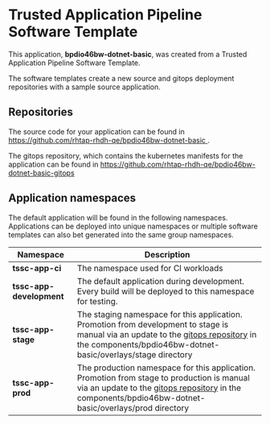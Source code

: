 # Trusted Application Pipeline Software Template

This application, **bpdio46bw-dotnet-basic**, was created from a Trusted Application Pipeline Software Template.

The software templates create a new source and gitops deployment repositories with a sample source application. 

## Repositories

The source code for your application can be found in [https://github.com/rhtap-rhdh-qe/bpdio46bw-dotnet-basic ](https://github.com/rhtap-rhdh-qe/bpdio46bw-dotnet-basic ).
 
The gitops repository, which contains the kubernetes manifests for the application can be found in 
[https://github.com/rhtap-rhdh-qe/bpdio46bw-dotnet-basic-gitops ](https://github.com/rhtap-rhdh-qe/bpdio46bw-dotnet-basic-gitops ) 

## Application namespaces 

The default application will be found in the following namespaces. Applications can be deployed into unique namespaces or multiple software templates can also bet generated into the same group namespaces.  

|  Namespace   |  Description   |  
| -------- | -------- |
| **tssc-app-ci** | The namespace used for CI workloads |
| **tssc-app-development** | The default application during development. Every build will be deployed to this namespace for testing. |
| **tssc-app-stage** | The staging namespace for this application. Promotion from development to stage is manual via an update to the [gitops repository](https://github.com/rhtap-rhdh-qe/bpdio46bw-dotnet-basic-gitops ) in the components/bpdio46bw-dotnet-basic/overlays/stage directory |
| **tssc-app-prod** | The production namespace for this application. Promotion from stage to production is manual via an update to the [gitops repository](https://github.com/rhtap-rhdh-qe/bpdio46bw-dotnet-basic-gitops ) in the components/bpdio46bw-dotnet-basic/overlays/prod directory |